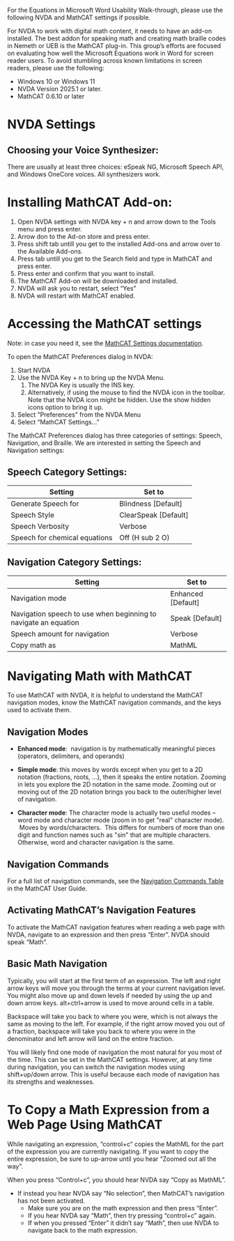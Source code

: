 For the Equations in Microsoft Word Usability Walk-through, please use
the following NVDA and MathCAT settings if possible.

For NVDA to work with digital math content, it needs to have an add-on
installed. The best addon for speaking math and creating math braille
codes in Nemeth or UEB is the MathCAT plug-in. This group’s efforts are
focused on evaluating how well the Microsoft Equations work in Word for
screen reader users. To avoid stumbling across known limitations in
screen readers, please use the following:

- Windows 10 or Windows 11
- NVDA Version 2025.1 or later.
- MathCAT 0.6.10 or later

# NVDA Settings

## Choosing your Voice Synthesizer:

There are usually at least three choices: eSpeak NG, Microsoft Speech
API, and Windows OneCore voices. All synthesizers work.

# Installing MathCAT Add-on:

1.   Open NVDA settings with NVDA key + n and arrow down to the  Tools menu and press enter.
2. Arrow don to the Ad-on store and press enter.
  3. Press shift  tab untill you get to the installed Add-ons and arrow over to the Available Add-ons.
  4. Press tab untill you get to the Search field and type in MathCAT and press enter.
  6. Press enter and confirm that you want to install.
  7. The MathCAT Add-on will be downloaded and installed.
   8.  NVDA will ask you to restart, select “Yes”
9. NVDA will restart with MathCAT enabled.

# Accessing the MathCAT settings

Note: in case you need it, see the [MathCAT Settings
documentation](https://nsoiffer.github.io/MathCAT/users.html).

To open the MathCAT Preferences dialog in NVDA:

1.  Start NVDA
2.  Use the NVDA Key + n to bring up the NVDA Menu.
    1.  The NVDA Key is usually the INS key.
    2.  Alternatively, if using the mouse to find the NVDA icon in the
        toolbar. Note that the NVDA icon might be hidden. Use the show
        hidden icons option to bring it up.
3.  Select "Preferences" from the NVDA Menu
4.  Select “MathCAT Settings...”

The MathCAT Preferences dialog has three categories of settings: Speech,
Navigation, and Braille. We are interested in setting the Speech and
Navigation settings:

## Speech Category Settings:

| Setting                       | Set to                 |
|-------------------------------|------------------------|
| Generate Speech for           | Blindness \[Default\]  |
| Speech Style                  | ClearSpeak \[Default\] |
| Speech Verbosity              | Verbose                |
| Speech for chemical equations | Off (H sub 2 O)        |

## Navigation Category Settings:

| Setting | Set to |
|----|----|
| Navigation mode | Enhanced \[Default\] |
| Navigation speech to use when beginning to navigate an equation | Speak \[Default\] |
| Speech amount for navigation | Verbose |
| Copy math as | MathML |

# Navigating Math with MathCAT

To use MathCAT with NVDA, it is helpful to understand the MathCAT
navigation modes, know the MathCAT navigation commands, and the keys
used to activate them.

## Navigation Modes

- **Enhanced mode**:  navigation is by mathematically meaningful pieces
  (operators, delimiters, and operands)

- **Simple mode**: this moves by words except when you get to a 2D
  notation (fractions, roots, …), then it speaks the entire notation.
  Zooming in lets you explore the 2D notation in the same mode. Zooming
  out or moving out of the 2D notation brings you back to the
  outer/higher level of navigation.

- **Character mode**: The character mode is actually two useful modes –
  word mode and character mode (zoom in to get "real" character mode).
   Moves by words/characters.  This differs for numbers of more than one
  digit and function names such as "sin" that are multiple characters.
  Otherwise, word and character navigation is the same.

## Navigation Commands

For a full list of navigation commands, see the [Navigation Commands
Table](https://nsoiffer.github.io/MathCAT/nav-commands.html#navigation-modes:~:text=Navigation%20Commands%20Table)
in the MathCAT User Guide.

## Activating MathCAT’s Navigation Features

To activate the MathCAT navigation features when reading a web page with
NVDA, navigate to an expression and then press “Enter”. NVDA should
speak “Math”.

## Basic Math Navigation

Typically, you will start at the first term of an expression. The left
and right arrow keys will move you through the terms at your current
navigation level. You might also move up and down levels if needed by
using the up and down arrow keys. alt+ctrl+arrow is used to move around
cells in a table.

Backspace will take you back to where you were, which is not always the
same as moving to the left. For example, if the right arrow moved you
out of a fraction, backspace will take you back to where you were in the
denominator and left arrow will land on the entire fraction.

You will likely find one mode of navigation the most natural for you
most of the time. This can be set in the MathCAT settings. However, at
any time during navigation, you can switch the navigation modes using
shift+up/down arrow. This is useful because each mode of navigation has
its strengths and weaknesses.

# To Copy a Math Expression from a Web Page Using MathCAT

While navigating an expression, “control+c” copies the MathML for the
part of the expression you are currently navigating. If you want to copy
the entire expression, be sure to up-arrow until you hear “Zoomed out
all the way”.

When you press “Control+c”, you should hear NVDA say “Copy as MathML”.

- If instead you hear NVDA say “No selection”, then MathCAT’s navigation
  has not been activated.
  - Make sure you are on the math expression and then press “Enter”.
  - If you hear NVDA say “Math”, then try pressing “control+c” again.
  - If when you pressed “Enter” it didn’t say “Math”, then use NVDA to
    navigate back to the math expression.
